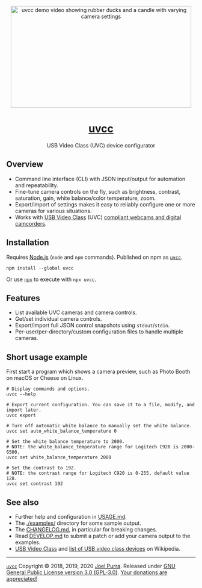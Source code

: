<p align="center">
  <a href="https://files.joelpurra.com/projects/uvcc/demo/2020-09-02/uvcc-demo.2020-09-02.mp4"><img src="https://files.joelpurra.com/projects/uvcc/demo/2020-09-02/uvcc-demo.2020-09-02.gif" alt="uvcc demo video showing rubber ducks and a candle with varying camera settings" width="480" height="270" border="0" /></a>
</p>
<h1 align="center">
  <a href=https://joelpurra.com/projects/uvcc/">uvcc</a>
</h1>
<p align="center">
  USB Video Class (UVC) device configurator
</p>

## Overview

- Command line interface (CLI) with JSON input/output for automation and repeatability.
- Fine-tune camera controls on the fly, such as brightness, contrast, saturation, gain, white balance/color temperature, zoom.
- Export/import of settings makes it easy to reliably configure one or more cameras for various situations.
- Works with [USB Video Class](https://en.wikipedia.org/wiki/USB_video_device_class) (UVC) [compliant webcams and digital camcorders](https://en.wikipedia.org/wiki/List_of_USB_video_class_devices).

## Installation

Requires [Node.js](https://nodejs.org/) (`node` and `npm` commands). Published on npm as [`uvcc`](https://www.npmjs.com/package/uvcc).

```shell
npm install --global uvcc
```

Or use [`npx`](https://www.npmjs.com/package/npx) to execute with `npx uvcc`.

## Features

- List available UVC cameras and camera controls.
- Get/set individual camera controls.
- Export/import full JSON control snapshots using `stdout`/`stdin`.
- Per-user/per-directory/custom configuration files to handle multiple cameras.

## Short usage example

First start a program which shows a camera preview, such as Photo Booth on macOS or Cheese on Linux.

```shell
# Display commands and options.
uvcc --help

# Export current configuration. You can save it to a file, modify, and import later.
uvcc export

# Turn off automatic white balance to manually set the white balance.
uvcc set auto_white_balance_temperature 0

# Set the white balance temperature to 2000.
# NOTE: the white_balance_temperature range for Logitech C920 is 2000-6500.
uvcc set white_balance_temperature 2000

# Set the contrast to 192.
# NOTE: the contrast range for Logitech C920 is 0-255, default value 128.
uvcc set contrast 192
```

## See also

- Further help and configuration in [USAGE.md](./USAGE.md).
- The [./examples/](./examples/) directory for some sample output.
- The [CHANGELOG.md](./CHANGELOG.md), in particular for breaking changes.
- Read [DEVELOP.md](./DEVELOP.md) to submit a patch or add your camera output to the examples.
- [USB Video Class](https://en.wikipedia.org/wiki/USB_video_device_class) and [list of USB video class devices](https://en.wikipedia.org/wiki/List_of_USB_video_class_devices) on Wikipedia.

---

[`uvcc`](https://joelpurra.com/projects/uvcc/) Copyright &copy; 2018, 2019, 2020 [Joel Purra](https://joelpurra.com/). Released under [GNU General Public License version 3.0 (GPL-3.0)](https://www.gnu.org/licenses/gpl.html). [Your donations are appreciated!](https://joelpurra.com/donate/)

